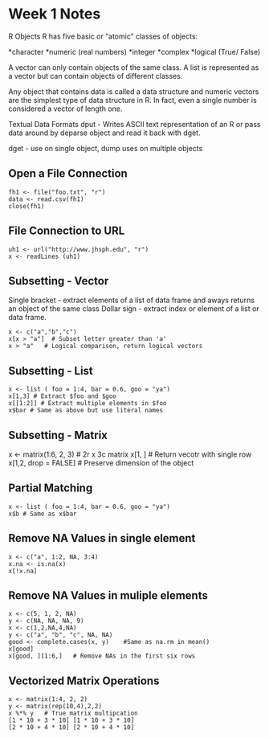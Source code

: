 # Week 1 Notes
R Objects
R has five basic or “atomic” classes of objects:
  
*character
*numeric (real numbers)
*integer
*complex
*logical (True/ False)

A vector can only contain objects of the same class.
A list is represented as a vector but can contain objects of different classes.

Any object that contains data is called a data structure and numeric vectors are the simplest type of data structure in R.
In fact, even a single number is considered a vector of length one.

Textual Data Formats
dput - Writes ASCII text representation of an R or
pass data around by deparse object and read it back with dget.

dget - use on single object, dump uses on multiple objects

## Open a File Connection
```
fh1 <- file("foo.txt", "r")
data <- read.csv(fh1)
close(fh1)
```

## File Connection to URL
```
uh1 <- url("http://www.jhsph.edu", "r")
x <- readLines (uh1)
```

## Subsetting - Vector
Single bracket - extract elements of a list of data frame and aways returns an object of the same class
Dollar sign - extract index or element of a list or data frame.
```
x <- c("a","b","c")
x[x > "a"]  # Subset letter greater than 'a'
x > "a"   # Logical comparison, return logical vectors 
```
## Subsetting - List
```
x <- list ( foo = 1:4, bar = 0.6, goo = "ya")
x[1,3] # Extract $foo and $goo
x[[1:2]] # Extract multiple elements in $foo
x$bar # Same as above but use literal names
```
## Subsetting - Matrix
x <- matrix(1:6, 2, 3)  # 2r x 3c matrix
x[1, ]  # Return vecotr with single row
x[1,2, drop = FALSE] # Preserve dimension of the object

## Partial Matching
```
x <- list ( foo = 1:4, bar = 0.6, goo = "ya")
x$b # Same as x$bar
```
## Remove NA Values in single element
```
x <- c("a", 1:2, NA, 3:4)
x.na <- is.na(x)
x[!x.na]
```
## Remove NA Values in muliple elements
```
x <- c(5, 1, 2, NA)
y <- c(NA, NA, NA, 9)
x <- c(1,2,NA,4,NA)
y <- c("a", "b", "c", NA, NA)
good <- complete.cases(x, y)    #Same as na.rm in mean()
x[good]
x[good, ][1:6,]   # Remove NAs in the first six rows
```
## Vectorized Matrix Operations
```
x <- matrix(1:4, 2, 2)
y <- matrix(rep(10,4),2,2)
x %*% y   # True matrix multipcation
[1 * 10 + 3 * 10] [1 * 10 + 3 * 10]
[2 * 10 + 4 * 10] [2 * 10 + 4 * 10]
```
